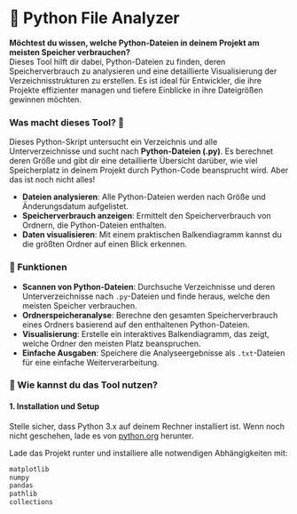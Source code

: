 # 📂 Python File Analyzer

**Möchtest du wissen, welche Python-Dateien in deinem Projekt am meisten Speicher verbrauchen?**  
Dieses Tool hilft dir dabei, Python-Dateien zu finden, deren Speicherverbrauch zu analysieren und eine detaillierte Visualisierung der Verzeichnisstrukturen zu erstellen. Es ist ideal für Entwickler, die ihre Projekte effizienter managen und tiefere Einblicke in ihre Dateigrößen gewinnen möchten.

### Was macht dieses Tool? 🤔

Dieses Python-Skript untersucht ein Verzeichnis und alle Unterverzeichnisse und sucht nach **Python-Dateien (.py)**. Es berechnet deren Größe und gibt dir eine detaillierte Übersicht darüber, wie viel Speicherplatz in deinem Projekt durch Python-Code beansprucht wird. Aber das ist noch nicht alles!

- **Dateien analysieren**: Alle Python-Dateien werden nach Größe und Änderungsdatum aufgelistet.
- **Speicherverbrauch anzeigen**: Ermittelt den Speicherverbrauch von Ordnern, die Python-Dateien enthalten.
- **Daten visualisieren**: Mit einem praktischen Balkendiagramm kannst du die größten Ordner auf einen Blick erkennen.

### 🔧 Funktionen

- **Scannen von Python-Dateien**: Durchsuche Verzeichnisse und deren Unterverzeichnisse nach `.py`-Dateien und finde heraus, welche den meisten Speicher verbrauchen.
- **Ordnerspeicheranalyse**: Berechne den gesamten Speicherverbrauch eines Ordners basierend auf den enthaltenen Python-Dateien.
- **Visualisierung**: Erstelle ein interaktives Balkendiagramm, das zeigt, welche Ordner den meisten Platz beanspruchen.
- **Einfache Ausgaben**: Speichere die Analyseergebnisse als `.txt`-Dateien für eine einfache Weiterverarbeitung.

### 🚀 Wie kannst du das Tool nutzen?

#### 1. Installation und Setup

Stelle sicher, dass Python 3.x auf deinem Rechner installiert ist. Wenn noch nicht geschehen, lade es von [python.org](https://www.python.org/downloads/) herunter.

Lade das Projekt runter und installiere alle notwendigen Abhängigkeiten mit:

```bash
matplotlib
numpy
pandas
pathlib
collections
```
